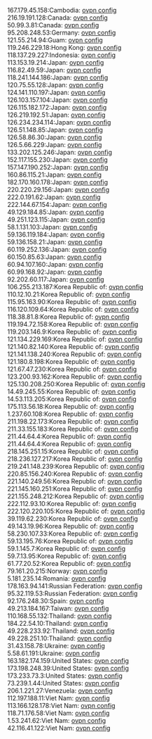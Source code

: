 167.179.45.158:Cambodia: [ovpn config](vpn/167_179_45_158.ovpn)  
216.19.191.128:Canada: [ovpn config](vpn/216_19_191_128.ovpn)  
50.99.3.81:Canada: [ovpn config](vpn/50_99_3_81.ovpn)  
95.208.248.53:Germany: [ovpn config](vpn/95_208_248_53.ovpn)  
121.55.214.94:Guam: [ovpn config](vpn/121_55_214_94.ovpn)  
119.246.229.18:Hong Kong: [ovpn config](vpn/119_246_229_18.ovpn)  
118.137.29.227:Indonesia: [ovpn config](vpn/118_137_29_227.ovpn)  
113.153.19.214:Japan: [ovpn config](vpn/113_153_19_214.ovpn)  
116.82.49.59:Japan: [ovpn config](vpn/116_82_49_59.ovpn)  
118.241.144.186:Japan: [ovpn config](vpn/118_241_144_186.ovpn)  
120.75.55.128:Japan: [ovpn config](vpn/120_75_55_128.ovpn)  
124.141.110.197:Japan: [ovpn config](vpn/124_141_110_197.ovpn)  
126.103.157.104:Japan: [ovpn config](vpn/126_103_157_104.ovpn)  
126.115.182.172:Japan: [ovpn config](vpn/126_115_182_172.ovpn)  
126.219.192.51:Japan: [ovpn config](vpn/126_219_192_51.ovpn)  
126.234.234.114:Japan: [ovpn config](vpn/126_234_234_114.ovpn)  
126.51.148.85:Japan: [ovpn config](vpn/126_51_148_85.ovpn)  
126.58.86.30:Japan: [ovpn config](vpn/126_58_86_30.ovpn)  
126.5.66.229:Japan: [ovpn config](vpn/126_5_66_229.ovpn)  
133.202.125.246:Japan: [ovpn config](vpn/133_202_125_246.ovpn)  
152.117.155.230:Japan: [ovpn config](vpn/152_117_155_230.ovpn)  
157.147.190.252:Japan: [ovpn config](vpn/157_147_190_252.ovpn)  
160.86.115.21:Japan: [ovpn config](vpn/160_86_115_21.ovpn)  
182.170.160.178:Japan: [ovpn config](vpn/182_170_160_178.ovpn)  
220.220.29.156:Japan: [ovpn config](vpn/220_220_29_156.ovpn)  
222.0.191.62:Japan: [ovpn config](vpn/222_0_191_62.ovpn)  
222.144.67.154:Japan: [ovpn config](vpn/222_144_67_154.ovpn)  
49.129.184.85:Japan: [ovpn config](vpn/49_129_184_85.ovpn)  
49.251.123.115:Japan: [ovpn config](vpn/49_251_123_115.ovpn)  
58.1.131.103:Japan: [ovpn config](vpn/58_1_131_103.ovpn)  
59.136.119.184:Japan: [ovpn config](vpn/59_136_119_184.ovpn)  
59.136.158.21:Japan: [ovpn config](vpn/59_136_158_21.ovpn)  
60.119.252.136:Japan: [ovpn config](vpn/60_119_252_136.ovpn)  
60.150.85.63:Japan: [ovpn config](vpn/60_150_85_63.ovpn)  
60.94.107.160:Japan: [ovpn config](vpn/60_94_107_160.ovpn)  
60.99.168.92:Japan: [ovpn config](vpn/60_99_168_92.ovpn)  
92.202.60.117:Japan: [ovpn config](vpn/92_202_60_117.ovpn)  
106.255.213.187:Korea Republic of: [ovpn config](vpn/106_255_213_187.ovpn)  
110.12.10.21:Korea Republic of: [ovpn config](vpn/110_12_10_21.ovpn)  
115.95.163.90:Korea Republic of: [ovpn config](vpn/115_95_163_90.ovpn)  
116.120.109.64:Korea Republic of: [ovpn config](vpn/116_120_109_64.ovpn)  
118.38.81.8:Korea Republic of: [ovpn config](vpn/118_38_81_8.ovpn)  
119.194.72.158:Korea Republic of: [ovpn config](vpn/119_194_72_158.ovpn)  
119.203.146.9:Korea Republic of: [ovpn config](vpn/119_203_146_9.ovpn)  
121.134.229.169:Korea Republic of: [ovpn config](vpn/121_134_229_169.ovpn)  
121.140.82.140:Korea Republic of: [ovpn config](vpn/121_140_82_140.ovpn)  
121.141.138.240:Korea Republic of: [ovpn config](vpn/121_141_138_240.ovpn)  
121.180.8.198:Korea Republic of: [ovpn config](vpn/121_180_8_198.ovpn)  
121.67.47.230:Korea Republic of: [ovpn config](vpn/121_67_47_230.ovpn)  
123.200.93.162:Korea Republic of: [ovpn config](vpn/123_200_93_162.ovpn)  
125.130.208.250:Korea Republic of: [ovpn config](vpn/125_130_208_250.ovpn)  
14.49.245.55:Korea Republic of: [ovpn config](vpn/14_49_245_55.ovpn)  
14.53.113.205:Korea Republic of: [ovpn config](vpn/14_53_113_205.ovpn)  
175.113.56.18:Korea Republic of: [ovpn config](vpn/175_113_56_18.ovpn)  
1.237.60.108:Korea Republic of: [ovpn config](vpn/1_237_60_108.ovpn)  
211.198.22.173:Korea Republic of: [ovpn config](vpn/211_198_22_173.ovpn)  
211.33.155.183:Korea Republic of: [ovpn config](vpn/211_33_155_183.ovpn)  
211.44.64.4:Korea Republic of: [ovpn config](vpn/211_44_64_4.ovpn)  
211.44.64.4:Korea Republic of: [ovpn config](vpn/211_44_64_4.ovpn)  
218.145.251.15:Korea Republic of: [ovpn config](vpn/218_145_251_15.ovpn)  
218.236.127.217:Korea Republic of: [ovpn config](vpn/218_236_127_217.ovpn)  
219.241.148.239:Korea Republic of: [ovpn config](vpn/219_241_148_239.ovpn)  
220.85.156.240:Korea Republic of: [ovpn config](vpn/220_85_156_240.ovpn)  
221.140.249.56:Korea Republic of: [ovpn config](vpn/221_140_249_56.ovpn)  
221.145.160.251:Korea Republic of: [ovpn config](vpn/221_145_160_251.ovpn)  
221.155.248.212:Korea Republic of: [ovpn config](vpn/221_155_248_212.ovpn)  
222.112.93.10:Korea Republic of: [ovpn config](vpn/222_112_93_10.ovpn)  
222.120.220.105:Korea Republic of: [ovpn config](vpn/222_120_220_105.ovpn)  
39.119.62.230:Korea Republic of: [ovpn config](vpn/39_119_62_230.ovpn)  
49.143.19.96:Korea Republic of: [ovpn config](vpn/49_143_19_96.ovpn)  
58.230.107.33:Korea Republic of: [ovpn config](vpn/58_230_107_33.ovpn)  
59.13.195.76:Korea Republic of: [ovpn config](vpn/59_13_195_76.ovpn)  
59.1.145.7:Korea Republic of: [ovpn config](vpn/59_1_145_7.ovpn)  
59.7.13.95:Korea Republic of: [ovpn config](vpn/59_7_13_95.ovpn)  
61.77.20.52:Korea Republic of: [ovpn config](vpn/61_77_20_52.ovpn)  
79.161.20.215:Norway: [ovpn config](vpn/79_161_20_215.ovpn)  
5.181.235.14:Romania: [ovpn config](vpn/5_181_235_14.ovpn)  
178.163.94.141:Russian Federation: [ovpn config](vpn/178_163_94_141.ovpn)  
95.32.119.53:Russian Federation: [ovpn config](vpn/95_32_119_53.ovpn)  
92.176.248.30:Spain: [ovpn config](vpn/92_176_248_30.ovpn)  
49.213.184.167:Taiwan: [ovpn config](vpn/49_213_184_167.ovpn)  
110.168.55.132:Thailand: [ovpn config](vpn/110_168_55_132.ovpn)  
184.22.54.10:Thailand: [ovpn config](vpn/184_22_54_10.ovpn)  
49.228.233.92:Thailand: [ovpn config](vpn/49_228_233_92.ovpn)  
49.228.251.10:Thailand: [ovpn config](vpn/49_228_251_10.ovpn)  
31.43.158.78:Ukraine: [ovpn config](vpn/31_43_158_78.ovpn)  
5.58.61.191:Ukraine: [ovpn config](vpn/5_58_61_191.ovpn)  
163.182.174.159:United States: [ovpn config](vpn/163_182_174_159.ovpn)  
173.198.248.39:United States: [ovpn config](vpn/173_198_248_39.ovpn)  
173.233.73.3:United States: [ovpn config](vpn/173_233_73_3.ovpn)  
73.239.1.44:United States: [ovpn config](vpn/73_239_1_44.ovpn)  
206.1.221.27:Venezuela: [ovpn config](vpn/206_1_221_27.ovpn)  
112.197.188.11:Viet Nam: [ovpn config](vpn/112_197_188_11.ovpn)  
113.166.128.178:Viet Nam: [ovpn config](vpn/113_166_128_178.ovpn)  
118.71.176.58:Viet Nam: [ovpn config](vpn/118_71_176_58.ovpn)  
1.53.241.62:Viet Nam: [ovpn config](vpn/1_53_241_62.ovpn)  
42.116.41.122:Viet Nam: [ovpn config](vpn/42_116_41_122.ovpn)  
